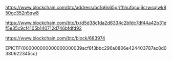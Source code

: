 https://www.blockchain.com/btc/address/bc1q6s65grjfhhufqcuj6crwsqlwk850gc352n5qw8

https://www.blockchain.com/btc/tx/d5d38c1da2d6334c2bfdc7df44a42b31ef5e35c9cf4105b140712d746bfdfd92

https://www.blockchain.com/btc/block/683974

EPICTF{000000000000000000039acf8f3bbc296a0806e424403787ac8d0380622345cc}
